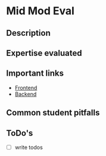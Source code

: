 # Mid Mod Eval

## Description

## Expertise evaluated

## Important links

* [Frontend](https://github.com/Tman22/funExample)
* [Backend](https://github.com/rrgayhart/fun-parser)

## Common student pitfalls

## ToDo's

* [ ] write todos
